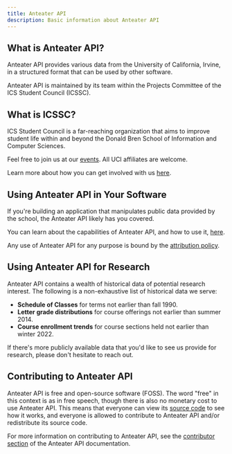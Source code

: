 ```yaml
---
title: Anteater API
description: Basic information about Anteater API
---
```


## What is Anteater API?

Anteater API provides various data from the University of California, Irvine, in a structured format that can be used by other software.

Anteater API is maintained by its team within the Projects Committee of the ICS Student Council (ICSSC).

## What is ICSSC?

ICS Student Council is a far-reaching organization that aims to improve student life within and beyond the Donald Bren School of Information and Computer Sciences.

Feel free to join us at our [events](https://icssc.club/events). All UCI affiliates are welcome.

Learn more about how you can get involved with us [here](https://icssc.club/get-involved).

## Using Anteater API in Your Software

If you're building an application that manipulates public data provided by the school, the Anteater API likely has you covered.

You can learn about the capabilities of Anteater API, and how to use it, [here](/docs/developer/anteaterapi).

Any use of Anteater API for any purpose is bound by the [attribution policy](/docs/about/anteaterapi/attribution-policy).

## Using Anteater API for Research

Anteater API contains a wealth of historical data of potential research interest. The following is a non-exhaustive list of historical data we serve:

- **Schedule of Classes** for terms not earlier than fall 1990.
- **Letter grade distributions** for course offerings not earlier than summer 2014.
- **Course enrollment trends** for course sections held not earlier than winter 2022.

If there's more publicly available data that you'd like to see us provide for research, please don't hesitate to reach out.

## Contributing to Anteater API

Anteater API is free and open-source software (FOSS). The word "free" in this context is as in free speech, though there is also no monetary cost to use Anteater API. This means that everyone can view its [source code](https://github.com/icssc/anteater-api) to see how it works, and everyone is allowed to contribute to Anteater API and/or redistribute its source code.

For more information on contributing to Anteater API, see the [contributor section](/docs/contributor/anteaterapi) of the Anteater API documentation.
